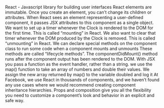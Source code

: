 React - Javascript library for building user interfaces
React elements are immutable. Once you create an element, you can’t change its children or attributes.
When React sees an element representing a user-defined component, it passes JSX attributes to this component as a single object.
We want to set up a timer whenever the Clock is rendered to the DOM for the first time. This is called “mounting” in React.
We also want to clear that timer whenever the DOM produced by the Clock is removed. This is called “unmounting” in React.
We can declare special methods on the component class to run some code when a component mounts and unmounts
These methods are called “lifecycle methods”.
The componentDidMount() method runs after the component output has been rendered to the DOM. 
With JSX you pass a function as the event handler, rather than a string.
we use the map() function to take an array of numbers and double their values. We assign the new array returned by map() to the variable doubled and log it
At Facebook, we use React in thousands of components, and we haven’t found any use cases where we would recommend creating component inheritance hierarchies.
Props and composition give you all the flexibility you need to customize a component’s look and behavior in an explicit and safe way.

